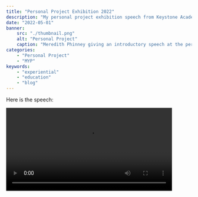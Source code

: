 ```yaml
---
title: "Personal Project Exhibition 2022"
description: "My personal project exhibition speech from Keystone Academy in 2022"
date: "2022-05-01"
banner:
    src: "./thumbnail.png"
    alt: "Personal Project"
    caption: "Meredith Phinney giving an introductory speech at the personal project exhibition"
categories:
    - "Personal Project"
    - "MYP"
keywords:
    - "experiential"
    - "education"
    - "blog"
---
```


Here is the speech:

<video controls width="450">
    <source src="/speech.mp4" type="video/mp4">

    Sorry, your browser doesn't support embedded videos.

</video>
